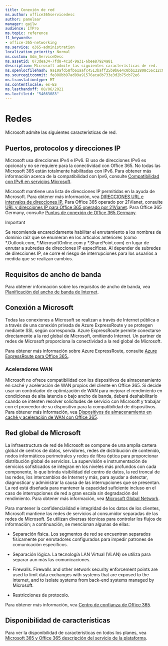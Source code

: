 ```yaml
---
title: Conexión de red
ms.author: office365servicedesc
author: pamelaar
manager: gailw
audience: ITPro
ms.topic: reference
f1_keywords:
- office-365-networking
ms.service: o365-administration
localization_priority: Normal
ms.custom: Adm_ServiceDesc
ms.assetid: 073dea34-7fd8-4c1d-9a31-6bee87924a81
description: Microsoft admite las siguientes características de red.
ms.openlocfilehash: 9a10afd58fb61aafc4513baff25b9b6e4c0bb122808c56c12c98f5d62637ea76
ms.sourcegitcommit: fe808bb97ad09a91576aca8b733e3d2b75cb72e6
ms.translationtype: MT
ms.contentlocale: es-ES
ms.lasthandoff: 08/06/2021
ms.locfileid: "54663083"
---
```

# <a name="networking"></a>Redes

Microsoft admite las siguientes características de red.
  
## <a name="ports-protocols-and-ip-addresses"></a>Puertos, protocolos y direcciones IP

Microsoft usa direcciones IPv4 e IPv6. El uso de direcciones IPv6 es opcional y no se requiere para la conectividad con Office 365. No todas las Microsoft 365 están totalmente habilitadas con IPv6. Para obtener más información acerca de la compatibilidad con Ipv6, consulte [Compatibilidad con IPv6 en servicios Microsoft](/office365/enterprise/ipv6-support).
  
Microsoft mantiene una lista de direcciones IP permitidas en la ayuda de Microsoft. Para obtener más información, vea [DIRECCIONES URL e intervalos de direcciones IP.](/office365/enterprise/urls-and-ip-address-ranges) Para Office 365 operado por 21Vianet, consulte [URL y direcciones IP para Office 365 operado por 21Vianet](/office365/enterprise/managing-office-365-endpoints). Para Office 365 Germany, consulte [Puntos de conexión de Office 365 Germany](https://support.office.com/article/Office-365-Germany-endpoints-8a113a50-0071-4155-bb8e-eba5a8dbd4c8).
  
> [!IMPORTANT]
> Se recomienda encarecidamente habilitar el enrutamiento a los nombres de dominio raíz que se enumeran en los artículos anteriores (como \*.Outlook.com, \*.MicrosoftOnline.com y \*.SharePoint.com) en lugar de enrutar a subredes de direcciones IP específicas. Al depender de subredes de direcciones IP, se corre el riesgo de interrupciones para los usuarios a medida que se realizan cambios. 
  
## <a name="bandwidth-requirements"></a>Requisitos de ancho de banda

Para obtener información sobre los requisitos de ancho de banda, vea [Planificación del ancho de banda de Internet](/office365/enterprise/network-planning-and-performance).
  
## <a name="connecting-to-microsoft"></a>Conexión a Microsoft

Todas las conexiones a Microsoft se realizan a través de Internet pública o a través de una conexión privada de Azure ExpressRoute y se protegen mediante SSL según corresponda. Azure ExpressRoute permite conectarse directamente a la red global de Microsoft, omitiendo Internet. Un partner de redes de Microsoft proporciona la conectividad a la red global de Microsoft.
  
Para obtener más información sobre Azure ExpressRoute, consulte [Azure ExpressRoute para Office 365.](/microsoft-365/enterprise/azure-expressroute).
  
### <a name="wan-accelerators"></a>Aceleradores WAN

Microsoft no ofrece compatibilidad con los dispositivos de almacenamiento en caché y aceleración de WAN propios del cliente en Office 365. Si decide usar un controlador de optimización de WAN para mejorar el rendimiento en condiciones de alta latencia o bajo ancho de banda, deberá deshabilitarlo cuando se intenten resolver solicitudes de servicio con Microsoft y trabajar con el proveedor de su dispositivo para la compatibilidad de dispositivos. Para obtener más información, vea [Dispositivos de almacenamiento en caché y aceleración de WAN con Office 365](https://support.microsoft.com/help/2690045/using-third-party-network-devices-or-solutions-with-office-365).
  
## <a name="the-global-microsoft-network"></a>Red global de Microsoft

La infraestructura de red de Microsoft se compone de una amplia cartera global de centros de datos, servidores, redes de distribución de contenido, nodos informáticos perimetrales y redes de fibra óptica para proporcionar distribución global de servicios. La supervisión e instrumentación de servicios sofisticados se integran en los niveles más profundos con cada componente, lo que brinda visibilidad del centro de datos, la red troncal de las redes, los intercambios de Internet y más, para ayudar a detectar, diagnosticar y administrar la causa de las interrupciones que se presentan. La red está diseñada para mantener la capacidad suficiente incluso en el caso de interrupciones de red a gran escala sin degradación del rendimiento. Para obtener más información, vea [Microsoft Global Network](/azure/networking/microsoft-global-network). 
  
Para mantener la confidencialidad e integridad de los datos de los clientes, Microsoft mantiene las redes de servicios al consumidor separadas de las redes de Microsoft. Se utilizan diversas técnicas para controlar los flujos de información; a continuación, se mencionan algunas de ellas:
  
- Separación física. Los segmentos de red se encuentran separados físicamente por enrutadores configurados para impedir patrones de comunicación específicos.
    
- Separación lógica. La tecnología LAN Virtual (VLAN) se utiliza para separar aun más las comunicaciones.
    
- Firewalls. Firewalls and other network security enforcement points are used to limit data exchanges with systems that are exposed to the internet, and to isolate systems from back-end systems managed by Microsoft. 
    
- Restricciones de protocolo.
    
Para obtener más información, vea [Centro de confianza de Office 365](https://www.microsoft.com/trust-center). 
  
## <a name="feature-availability"></a>Disponibilidad de características

Para ver la disponibilidad de características en todos los planes, vea [Microsoft 365 y Office 365 descripción del servicio de la plataforma](office-365-platform-service-description.md).

